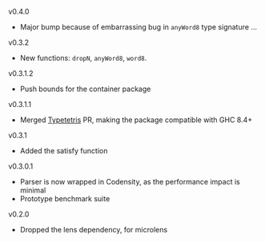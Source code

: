 v0.4.0

  * Major bump because of embarrassing bug in `anyWord8` type signature ...

v0.3.2

  * New functions: `dropN`, `anyWord8`, `word8`.
 
v0.3.1.2

  * Push bounds for the container package

v0.3.1.1

  * Merged [Typetetris](https://github.com/typetetris) PR, making the package compatible with GHC 8.4+

v0.3.1

 * Added the satisfy function

v0.3.0.1

 * Parser is now wrapped in Codensity, as the performance impact is minimal
 * Prototype benchmark suite

v0.2.0

 * Dropped the lens dependency, for microlens
